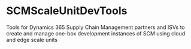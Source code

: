 # SCMScaleUnitDevTools
Tools for Dynamics 365 Supply Chain Management partners and ISVs to create and manage one-box development instances of SCM using cloud and edge scale units  
